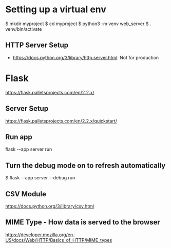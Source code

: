 # Setting up a virtual env

$ mkdir myproject
$ cd myproject
$ python3 -m venv web_server
$ . venv/bin/activate

## HTTP Server Setup

- https://docs.python.org/3/library/http.server.html: Not for production

# Flask

https://flask.palletsprojects.com/en/2.2.x/

## Server Setup

https://flask.palletsprojects.com/en/2.2.x/quickstart/

## Run app

flask --app server run

## Turn the debug mode on to refresh automatically

$ flask --app server --debug run

## CSV Module

https://docs.python.org/3/library/csv.html

## MIME Type - How data is served to the browser

https://developer.mozilla.org/en-US/docs/Web/HTTP/Basics_of_HTTP/MIME_types
